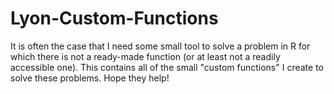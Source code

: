 # Lyon-Custom-Functions
It is often the case that I need some small tool to solve a problem in R for which there is not a ready-made function (or at least not a readily accessible one). This contains all of the small "custom functions" I create to solve these problems. Hope they help!
